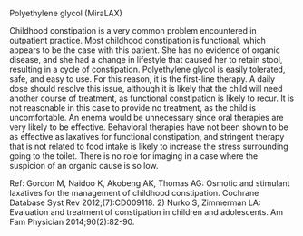 Polyethylene glycol (MiraLAX)

Childhood constipation is a very common problem encountered in outpatient practice. Most
childhood constipation is functional, which appears to be the case with this patient. She has
no evidence of organic disease, and she had a change in lifestyle that caused her to retain
stool, resulting in a cycle of constipation. Polyethylene glycol is easily tolerated, safe, and
easy to use. For this reason, it is the first-line therapy. A daily dose should resolve this
issue, although it is likely that the child will need another course of treatment, as functional
constipation is likely to recur. It is not reasonable in this case to provide no treatment, as
the child is uncomfortable. An enema would be unnecessary since oral therapies are very
likely to be effective. Behavioral therapies have not been shown to be as effective as
laxatives for functional constipation, and stringent therapy that is not related to food intake
is likely to increase the stress surrounding going to the toilet. There is no role for imaging
in a case where the suspicion of an organic cause is so low.

Ref: Gordon M, Naidoo K, Akobeng AK, Thomas AG: Osmotic and stimulant laxatives for
the management of childhood constipation. Cochrane Database Syst Rev
2012;(7):CD009118. 2) Nurko S, Zimmerman LA: Evaluation and treatment of constipation in children and adolescents. Am Fam Physician 2014;90(2):82-90.